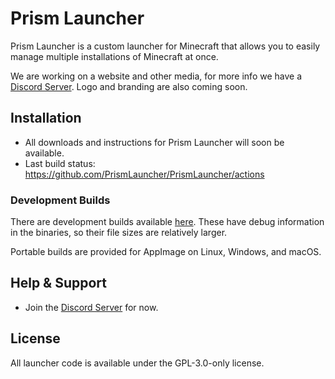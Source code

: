 # Prism Launcher

Prism Launcher is a custom launcher for Minecraft that allows you to easily manage multiple installations of Minecraft at once.

We are working on a website and other media, for more info we have a [Discord Server](https://discord.gg/prismlauncher). Logo and branding are also coming soon.

## Installation

- All downloads and instructions for Prism Launcher will soon be available.
- Last build status: <https://github.com/PrismLauncher/PrismLauncher/actions>

### Development Builds

There are development builds available [here](https://github.com/PrismLauncher/PrismLauncher/actions). These have debug information in the binaries, so their file sizes are relatively larger.

Portable builds are provided for AppImage on Linux, Windows, and macOS.

## Help & Support

- Join the [Discord Server](https://discord.gg/prismlauncher) for now. 

## License

All launcher code is available under the GPL-3.0-only license.
